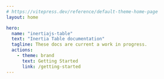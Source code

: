 ```yaml
---
# https://vitepress.dev/reference/default-theme-home-page
layout: home

hero:
  name: "inertiajs-table"
  text: "Inertia Table documentation"
  tagline: These docs are current a work in progress.
  actions:
    - theme: brand
      text: Getting Started
      link: /getting-started
---
```


